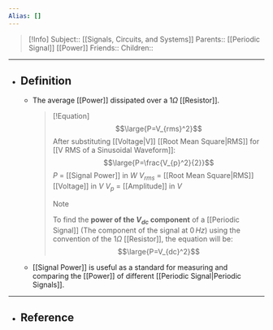 ```yaml
---
Alias: []
---
```

> [!Info]
> Subject:: [[Signals, Circuits, and Systems]]
> Parents:: [[Periodic Signal]] [[Power]]
> Friends:: 
> Children:: 
---
- ## Definition
	- The average [[Power]] dissipated over a $1\Omega$ [[Resistor]].
	  > [!Equation]
	  > $$\large{P=V_{rms}^2}$$
	  > After substituting [[Voltage|V]] [[Root Mean Square|RMS]] for [[V RMS of a Sinusoidal Waveform]]:
	  > $$\large{P=\frac{V_{p}^2}{2}}$$
	  > $P$ = [[Signal Power]] in $W$
	  > $V_{rms}$ = [[Root Mean Square|RMS]] [[Voltage]] in $V$
	  > $V_{p}$ = [[Amplitude]] in $V$
	  > > [!Note]
	  > > To find the **power of the $V_{dc}$ component** of a [[Periodic Signal]] (The component of the signal at $0\,Hz$) using the convention of the $1\Omega$ [[Resistor]], the equation will be:
	  > > $$\large{P=V_{dc}^2}$$
	- [[Signal Power]] is useful as a standard for measuring and comparing the [[Power]] of different [[Periodic Signal|Periodic Signals]].
---
- ## Reference